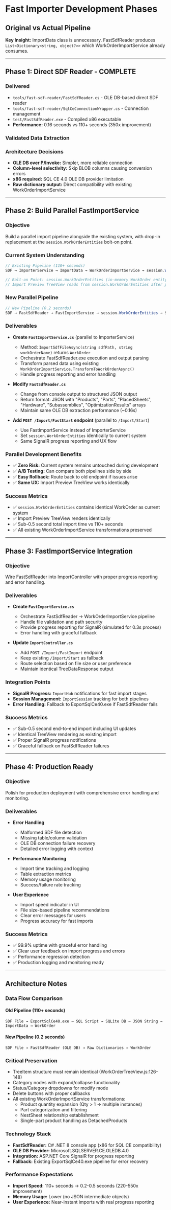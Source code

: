 # Fast Importer Development Phases

## Original vs Actual Pipeline

**Key Insight:** ImportData class is unnecessary. FastSdfReader produces `List<Dictionary<string, object?>>` which WorkOrderImportService already consumes.

---

## Phase 1: Direct SDF Reader - COMPLETE

### **Delivered**
- `tools/fast-sdf-reader/FastSdfReader.cs` - OLE DB-based direct SDF reader
- `tools/fast-sdf-reader/SqlCeConnectionWrapper.cs` - Connection management  
- `test/FastSdfReader.exe` - Compiled x86 executable
- **Performance:** 0.16 seconds vs 110+ seconds (350x improvement)

### **Validated Data Extraction**

### **Architecture Decisions**
- **OLE DB over P/Invoke:** Simpler, more reliable connection
- **Column-level selectivity:** Skip BLOB columns causing conversion errors  
- **x86 required:** SQL CE 4.0 OLE DB provider limitation
- **Raw dictionary output:** Direct compatibility with existing WorkOrderImportService

---

## Phase 2: Build Parallel FastImportService

### **Objective**  
Build a parallel import pipeline alongside the existing system, with drop-in replacement at the `session.WorkOrderEntities` bolt-on point.

### **Current System Understanding**
```csharp
// Existing Pipeline (110+ seconds)
SDF → ImporterService → ImportData → WorkOrderImportService → session.WorkOrderEntities → Import Preview

// Bolt-on Point: session.WorkOrderEntities (in-memory WorkOrder entity)
// Import Preview TreeView reads from session.WorkOrderEntities after page refresh
```

### **New Parallel Pipeline**
```csharp
// New Pipeline (0.2 seconds)  
SDF → FastSdfReader → FastImportService → session.WorkOrderEntities → Same Import Preview
```

### **Deliverables**
- **Create `FastImportService.cs`** (parallel to ImporterService)  
  - Method: `ImportSdfFileAsync(string sdfPath, string workOrderName)` returns `WorkOrder`
  - Orchestrate FastSdfReader.exe execution and output parsing
  - Transform parsed data using existing `WorkOrderImportService.TransformToWorkOrderAsync()`
  - Handle progress reporting and error handling

- **Modify `FastSdfReader.cs`**
  - Change from console output to structured JSON output  
  - Return format: JSON with "Products", "Parts", "PlacedSheets", "Hardware", "Subassemblies", "OptimizationResults" arrays
  - Maintain same OLE DB extraction performance (~0.16s)

- **Add `POST /Import/FastStart` endpoint** (parallel to `/Import/Start`)
  - Use FastImportService instead of ImporterService
  - Set `session.WorkOrderEntities` identically to current system
  - Same SignalR progress reporting and UX flow

### **Parallel Development Benefits** 
- ✅ **Zero Risk:** Current system remains untouched during development
- ✅ **A/B Testing:** Can compare both pipelines side by side
- ✅ **Easy Rollback:** Route back to old endpoint if issues arise
- ✅ **Same UX:** Import Preview TreeView works identically

### **Success Metrics**
- ✅ `session.WorkOrderEntities` contains identical WorkOrder as current system
- ✅ Import Preview TreeView renders identically  
- ✅ Sub-0.5 second total import time vs 110+ seconds
- ✅ All existing WorkOrderImportService transformations preserved

---

## Phase 3: FastImportService Integration  

### **Objective**
Wire FastSdfReader into ImportController with proper progress reporting and error handling.

### **Deliverables**
- **Create `FastImportService.cs`**
  - Orchestrate FastSdfReader → WorkOrderImportService pipeline
  - Handle file validation and path security
  - Provide progress reporting for SignalR (simulated for 0.3s process)
  - Error handling with graceful fallback

- **Update `ImportController.cs`** 
  - Add `POST /Import/FastImport` endpoint  
  - Keep existing `/Import/Start` as fallback
  - Route selection based on file size or user preference
  - Maintain identical TreeDataResponse output

### **Integration Points**
- **SignalR Progress:** `ImportHub` notifications for fast import stages
- **Session Management:** `ImportSession` tracking for both pipelines
- **Error Handling:** Fallback to ExportSqlCe40.exe if FastSdfReader fails

### **Success Metrics**
- ✅ Sub-0.5 second end-to-end import including UI updates
- ✅ Identical TreeView rendering as existing import
- ✅ Proper SignalR progress notifications
- ✅ Graceful fallback on FastSdfReader failures

---

## Phase 4: Production Ready

### **Objective**  
Polish for production deployment with comprehensive error handling and monitoring.

### **Deliverables**
- **Error Handling**
  - Malformed SDF file detection
  - Missing table/column validation  
  - OLE DB connection failure recovery
  - Detailed error logging with context

- **Performance Monitoring**
  - Import time tracking and logging
  - Table extraction metrics
  - Memory usage monitoring
  - Success/failure rate tracking

- **User Experience** 
  - Import speed indicator in UI
  - File size-based pipeline recommendations
  - Clear error messages for users
  - Progress accuracy for fast imports

### **Success Metrics**
- ✅ 99.9% uptime with graceful error handling
- ✅ Clear user feedback on import progress and errors
- ✅ Performance regression detection
- ✅ Production logging and monitoring ready

---

## Architecture Notes

### **Data Flow Comparison**

#### **Old Pipeline (110+ seconds)**
```
SDF File → ExportSqlCe40.exe → SQL Script → SQLite DB → JSON String → ImportData → WorkOrder
```

#### **New Pipeline (0.2 seconds)**
```  
SDF File → FastSdfReader (OLE DB) → Raw Dictionaries → WorkOrder
```

### **Critical Preservation**
- TreeItem structure must remain identical (WorkOrderTreeView.js:126-148)
- Category nodes with expand/collapse functionality  
- Status/Category dropdowns for modify mode
- Delete buttons with proper callbacks
- All existing WorkOrderImportService transformations:
  - Product quantity expansion (Qty > 1 → multiple instances)
  - Part categorization and filtering
  - NestSheet relationship establishment
  - Single-part product handling as DetachedProducts

### **Technology Stack**
- **FastSdfReader:** C# .NET 8 console app (x86 for SQL CE compatibility)
- **OLE DB Provider:** Microsoft.SQLSERVER.CE.OLEDB.4.0  
- **Integration:** ASP.NET Core SignalR for progress reporting
- **Fallback:** Existing ExportSqlCe40.exe pipeline for error recovery

### **Performance Expectations**
- **Import Speed:** 110+ seconds → 0.2-0.5 seconds (220-550x improvement)
- **Memory Usage:** Lower (no JSON intermediate objects)
- **User Experience:** Near-instant imports with real progress reporting
